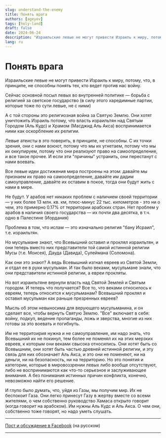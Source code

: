 ```yaml
---
slug: understand-the-enemy
title: Понять врага
authors: [ageyev]
tags: [holy-land]
draft: false
date: 2024-06-24
description: "Израильские левые не могут привести Израиль к миру, потому, что, в принципе, не способны понять тех, кто ведет против нас войну"
lang: ru
---
```


# Понять врага 

Израильские левые не могут привести Израиль к миру, потому, что, в принципе, не способны понять тех, кто ведет против нас войну. 
<!-- truncate --> 

Сейчас основной посыл левых во внутренней политике — борьба с религией за светское государство (в силу этого харедимные партии, которые тоже по сути левые, не с ними)

А с той стороны это религиозная война за Святую Землю. Они хотят уничтожить Израиль потому, что власть израильтян над Святым Городом (Аль Кудс) и Храмом (Масджид Аль Акса) воспринимается ними как оскорбление их религии. 

Левые атеисты в это поверить, в принципе, не способны. С их точки зрения, они с нами воюют, потому что мы их угнетаем, потому что мы их оккупируем, потому что они реализуют право на самоопределение, и все такое прочее. И если эти "причины" устранить, они перестанут с нами воевать.

Все левые идеи достижения мира построены на этом: давайте мы признаем их право на самоопределение, давайте им дадим самоуправление, давайте их оставим в покое, тогда они будут жить с нами в мире.

Не будут. У арабов нет никаких проблем с наличием своей территории — у них более 13 млн. кв. км, плюс-минус 22 тыс. километров - это ни о чем, это примерно 0.17% от территории арабских стран. Нет проблем у арабов в наличия своего государства — их почти два десятка, в т.ч. одно в Палестине (Иордания)

Проблема в том, что ислам — это изначально религия "бану Исраил", т.е. израильтян.

Но мусульмане знают, что Всевышний оставил и проклял израильтян, и они теперь вместо них представители той самой истинной религии Мусы (т.е. Моисея), Дауда (Давида), Сулеймана (Соломона).

Как они это знают? А ведь Всевышний изгнал евреев из Святой Земли, и отдал ее в руки мусульман. И так было веками, мусульмане знали, что они представители истинной религии, а евреи прокляты.

Но вот израильтяне вернули власть над Святой Землей и Святым городом. И теперь что получается? Все то, что веками относилось к евреям, теперь относится к мусульманам?
Всевышний проклял и оставил мусульман как раньше презренных евреев?

Мысль об этом невыносима для верующего мусульманина, и он сделает все, чтобы вернуть Святую Землю. "Все" включает в себя: войну, подкуп, ведение пропаганды, ложь и зверства, многие из них готовы за это воевать и погибнуть.

Им не территоирия нужна и не самоуправление, им надо знать, что Всевышний их не покинул, тем более не поменял их на этих мерзких евреев, к которым они веками свысока относились. Они хотят быть со Всевышним, они хотят быть частью древней истинной религии, и эту связь для них обозначает Аль Акса, и это они не поменяют, ни на деньги, ни на безопасность, ни на территорию. Но это понятия и категории, которые в мировоззрении левых либо вообще отсутствуют, либо не воспринимаются как что-то серьезное и заслуживающее внимания. А без понимания истинных причин конфликта, конечно, невозможно найти его решение.

И глупо было думать, что, уйдя из Газы, мы получим мир. Их не беспокоит Газа. Они легко принесут Газу в жертву вместе со всеми жителями, о чем собственно руководство Хамаса открыто говорит (когда говорит на арабском). Им нужны Аль Кудс и Аль Акса. О чем они, собственно тоже говорят, но надо уметь слушать.

--- 

[Пост и обсуждение в Facebook](https://www.facebook.com/viktor.ageyev/posts/pfbid02tPEi5cCnuSr67La9TrwjWdVcANYvZKx7udY5jGRYWgnRUaeZsToBBMAPnQiGL8bil) (на русском)

---
